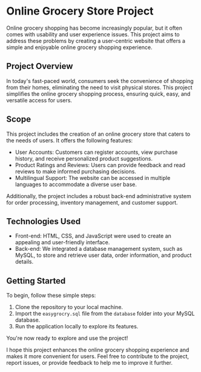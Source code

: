 # Online Grocery Store Project

Online grocery shopping has become increasingly popular, but it often comes with usability and user experience issues. This project aims to address these problems by creating a user-centric website that offers a simple and enjoyable online grocery shopping experience.

## Project Overview

In today's fast-paced world, consumers seek the convenience of shopping from their homes, eliminating the need to visit physical stores. This project simplifies the online grocery shopping process, ensuring quick, easy, and versatile access for users.

## Scope

This project includes the creation of an online grocery store that caters to the needs of users. It offers the following features:

- User Accounts: Customers can register accounts, view purchase history, and receive personalized product suggestions.
- Product Ratings and Reviews: Users can provide feedback and read reviews to make informed purchasing decisions.
- Multilingual Support: The website can be accessed in multiple languages to accommodate a diverse user base.

Additionally, the project includes a robust back-end administrative system for order processing, inventory management, and customer support.

## Technologies Used

- Front-end: HTML, CSS, and JavaScript were used to create an appealing and user-friendly interface.
- Back-end: We integrated a database management system, such as MySQL, to store and retrieve user data, order information, and product details.

## Getting Started

To begin, follow these simple steps:
1. Clone the repository to your local machine.
2. Import the `easygrocry.sql` file from the `database` folder into your MySQL database.
3. Run the application locally to explore its features.

You're now ready to explore and use the project!

I hope this project enhances the online grocery shopping experience and makes it more convenient for users. Feel free to contribute to the project, report issues, or provide feedback to help me to improve it further.
